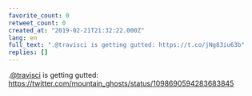 ```yaml
---
favorite_count: 0
retweet_count: 0
created_at: "2019-02-21T21:32:22.000Z"
lang: en
full_text: ".@travisci is getting gutted: https://t.co/jNg83iu63b"
replies: []
---
```


.[@travisci](https://twitter.com/travisci) is getting gutted:
<https://twitter.com/mountain_ghosts/status/1098690594283683845>

